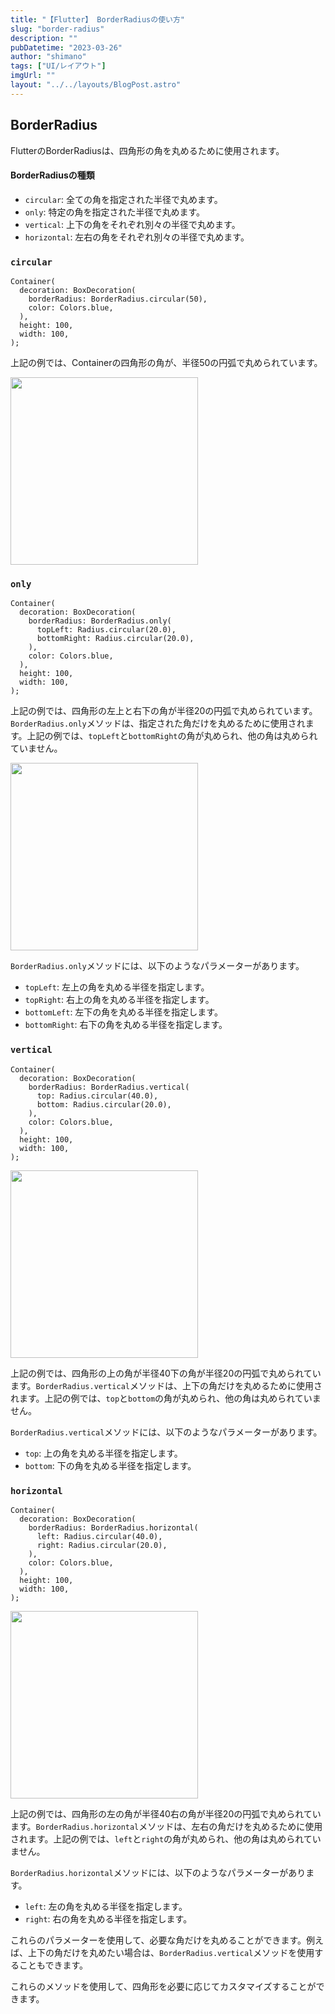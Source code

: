 ```yaml
---
title: "【Flutter】 BorderRadiusの使い方"
slug: "border-radius"
description: ""
pubDatetime: "2023-03-26"
author: "shimano"
tags: ["UI/レイアウト"]
imgUrl: ""
layout: "../../layouts/BlogPost.astro"
---
```


## BorderRadius

FlutterのBorderRadiusは、四角形の角を丸めるために使用されます。

#### BorderRadiusの種類

- `circular`: 全ての角を指定された半径で丸めます。
- `only`: 特定の角を指定された半径で丸めます。
- `vertical`: 上下の角をそれぞれ別々の半径で丸めます。
- `horizontal`: 左右の角をそれぞれ別々の半径で丸めます。

### `circular`

```
Container(
  decoration: BoxDecoration(
    borderRadius: BorderRadius.circular(50),
    color: Colors.blue,
  ),
  height: 100,
  width: 100,
);
```

上記の例では、Containerの四角形の角が、半径50の円弧で丸められています。

<img src="/images/wp-content/uploads/2023/03/スクリーンショット-2023-03-26-14.51.10-1.png" alt="" width="300">

### `only`

```
Container(
  decoration: BoxDecoration(
    borderRadius: BorderRadius.only(
      topLeft: Radius.circular(20.0),
      bottomRight: Radius.circular(20.0),
    ),
    color: Colors.blue,
  ),
  height: 100,
  width: 100,
);
```

上記の例では、四角形の左上と右下の角が半径20の円弧で丸められています。`BorderRadius.only`メソッドは、指定された角だけを丸めるために使用されます。上記の例では、`topLeft`と`bottomRight`の角が丸められ、他の角は丸められていません。

<img src="/images/wp-content/uploads/2023/03/スクリーンショット-2023-03-26-15.02.23.png" alt="" width="300">

`BorderRadius.only`メソッドには、以下のようなパラメーターがあります。

- `topLeft`: 左上の角を丸める半径を指定します。
- `topRight`: 右上の角を丸める半径を指定します。
- `bottomLeft`: 左下の角を丸める半径を指定します。
- `bottomRight`: 右下の角を丸める半径を指定します。

### `vertical`

```
Container(
  decoration: BoxDecoration(
    borderRadius: BorderRadius.vertical(
      top: Radius.circular(40.0),
      bottom: Radius.circular(20.0),
    ),
    color: Colors.blue,
  ),
  height: 100,
  width: 100,
);
```

<img src="/images/wp-content/uploads/2023/03/スクリーンショット-2023-03-26-15.05.37.png" alt="" width="300">

上記の例では、四角形の上の角が半径40下の角が半径20の円弧で丸められています。`BorderRadius.vertical`メソッドは、上下の角だけを丸めるために使用されます。上記の例では、`top`と`bottom`の角が丸められ、他の角は丸められていません。

`BorderRadius.vertical`メソッドには、以下のようなパラメーターがあります。

- `top`: 上の角を丸める半径を指定します。
- `bottom`: 下の角を丸める半径を指定します。

### `horizontal`

```
Container(
  decoration: BoxDecoration(
    borderRadius: BorderRadius.horizontal(
      left: Radius.circular(40.0),
      right: Radius.circular(20.0),
    ),
    color: Colors.blue,
  ),
  height: 100,
  width: 100,
);
```

<img src="/images/wp-content/uploads/2023/03/スクリーンショット-2023-03-26-15.13.57.png" alt="" width="300">

上記の例では、四角形の左の角が半径40右の角が半径20の円弧で丸められています。`BorderRadius.horizontal`メソッドは、左右の角だけを丸めるために使用されます。上記の例では、`left`と`right`の角が丸められ、他の角は丸められていません。

`BorderRadius.horizontal`メソッドには、以下のようなパラメーターがあります。

- `left`: 左の角を丸める半径を指定します。
- `right`: 右の角を丸める半径を指定します。

これらのパラメーターを使用して、必要な角だけを丸めることができます。例えば、上下の角だけを丸めたい場合は、`BorderRadius.vertical`メソッドを使用することもできます。

これらのメソッドを使用して、四角形を必要に応じてカスタマイズすることができます。